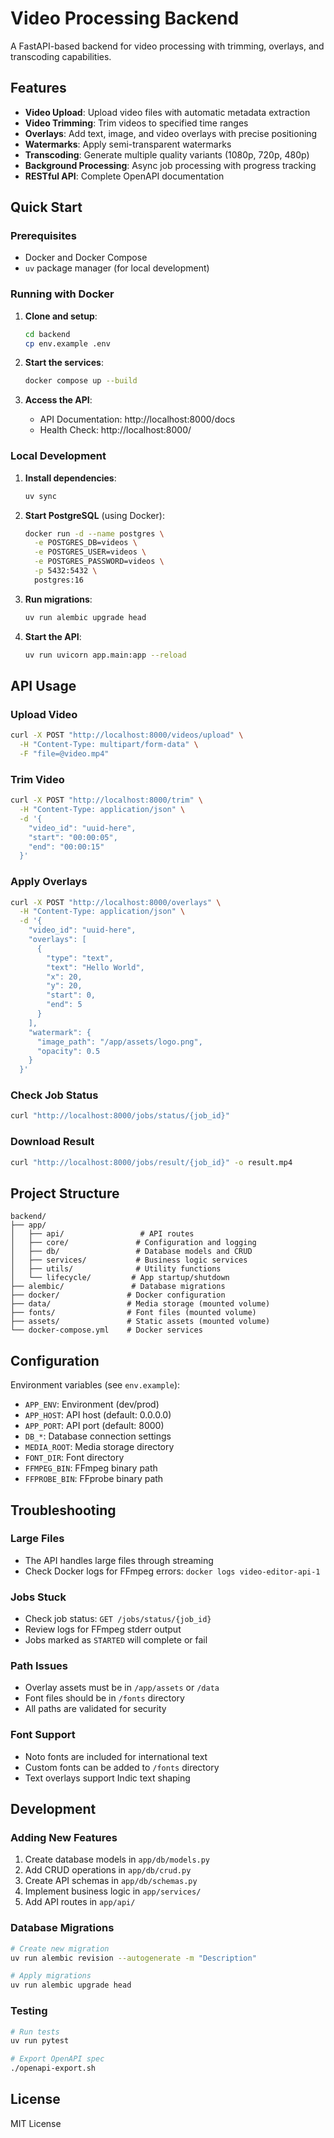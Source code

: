 # Video Processing Backend

A FastAPI-based backend for video processing with trimming, overlays, and transcoding capabilities.

## Features

- **Video Upload**: Upload video files with automatic metadata extraction
- **Video Trimming**: Trim videos to specified time ranges
- **Overlays**: Add text, image, and video overlays with precise positioning
- **Watermarks**: Apply semi-transparent watermarks
- **Transcoding**: Generate multiple quality variants (1080p, 720p, 480p)
- **Background Processing**: Async job processing with progress tracking
- **RESTful API**: Complete OpenAPI documentation

## Quick Start

### Prerequisites

- Docker and Docker Compose
- `uv` package manager (for local development)

### Running with Docker

1. **Clone and setup**:
   ```bash
   cd backend
   cp env.example .env
   ```

2. **Start the services**:
   ```bash
   docker compose up --build
   ```

3. **Access the API**:
   - API Documentation: http://localhost:8000/docs
   - Health Check: http://localhost:8000/

### Local Development

1. **Install dependencies**:
   ```bash
   uv sync
   ```

2. **Start PostgreSQL** (using Docker):
   ```bash
   docker run -d --name postgres \
     -e POSTGRES_DB=videos \
     -e POSTGRES_USER=videos \
     -e POSTGRES_PASSWORD=videos \
     -p 5432:5432 \
     postgres:16
   ```

3. **Run migrations**:
   ```bash
   uv run alembic upgrade head
   ```

4. **Start the API**:
   ```bash
   uv run uvicorn app.main:app --reload
   ```

## API Usage

### Upload Video
```bash
curl -X POST "http://localhost:8000/videos/upload" \
  -H "Content-Type: multipart/form-data" \
  -F "file=@video.mp4"
```

### Trim Video
```bash
curl -X POST "http://localhost:8000/trim" \
  -H "Content-Type: application/json" \
  -d '{
    "video_id": "uuid-here",
    "start": "00:00:05",
    "end": "00:00:15"
  }'
```

### Apply Overlays
```bash
curl -X POST "http://localhost:8000/overlays" \
  -H "Content-Type: application/json" \
  -d '{
    "video_id": "uuid-here",
    "overlays": [
      {
        "type": "text",
        "text": "Hello World",
        "x": 20,
        "y": 20,
        "start": 0,
        "end": 5
      }
    ],
    "watermark": {
      "image_path": "/app/assets/logo.png",
      "opacity": 0.5
    }
  }'
```

### Check Job Status
```bash
curl "http://localhost:8000/jobs/status/{job_id}"
```

### Download Result
```bash
curl "http://localhost:8000/jobs/result/{job_id}" -o result.mp4
```

## Project Structure

```
backend/
├── app/
│   ├── api/                 # API routes
│   ├── core/               # Configuration and logging
│   ├── db/                 # Database models and CRUD
│   ├── services/           # Business logic services
│   ├── utils/              # Utility functions
│   └── lifecycle/         # App startup/shutdown
├── alembic/               # Database migrations
├── docker/               # Docker configuration
├── data/                 # Media storage (mounted volume)
├── fonts/                # Font files (mounted volume)
├── assets/               # Static assets (mounted volume)
└── docker-compose.yml    # Docker services
```

## Configuration

Environment variables (see `env.example`):

- `APP_ENV`: Environment (dev/prod)
- `APP_HOST`: API host (default: 0.0.0.0)
- `APP_PORT`: API port (default: 8000)
- `DB_*`: Database connection settings
- `MEDIA_ROOT`: Media storage directory
- `FONT_DIR`: Font directory
- `FFMPEG_BIN`: FFmpeg binary path
- `FFPROBE_BIN`: FFprobe binary path

## Troubleshooting

### Large Files
- The API handles large files through streaming
- Check Docker logs for FFmpeg errors: `docker logs video-editor-api-1`

### Jobs Stuck
- Check job status: `GET /jobs/status/{job_id}`
- Review logs for FFmpeg stderr output
- Jobs marked as `STARTED` will complete or fail

### Path Issues
- Overlay assets must be in `/app/assets` or `/data`
- Font files should be in `/fonts` directory
- All paths are validated for security

### Font Support
- Noto fonts are included for international text
- Custom fonts can be added to `/fonts` directory
- Text overlays support Indic text shaping

## Development

### Adding New Features
1. Create database models in `app/db/models.py`
2. Add CRUD operations in `app/db/crud.py`
3. Create API schemas in `app/db/schemas.py`
4. Implement business logic in `app/services/`
5. Add API routes in `app/api/`

### Database Migrations
```bash
# Create new migration
uv run alembic revision --autogenerate -m "Description"

# Apply migrations
uv run alembic upgrade head
```

### Testing
```bash
# Run tests
uv run pytest

# Export OpenAPI spec
./openapi-export.sh
```

## License

MIT License
